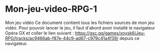 # Mon-jeu-video-RPG-1
Mon jeu vidéo
Ce document contient tous les fichiers sources de mon jeu vidéo.
Pour pouvoir lancer le jeu, il faut d'abord avoir installé le navigateur Opéra GX et coller le lien suivant : https://gxc.gg/games/xoysk6/Jeu-RPG/tracks/ac9466ab-f87e-44c9-ad67-c979c41a4f39/ depuis ce navigateur.
